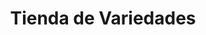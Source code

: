 ---
title: "Tienda de Variedades"
url: /ciudad-satelite/tienda-de-variedades-avenida-diego-de-portugal-3/
shop: comodidad
---